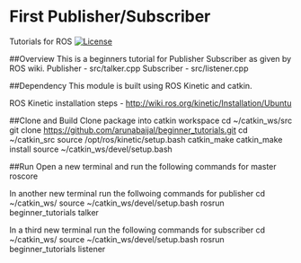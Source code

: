 # First Publisher/Subscriber
Tutorials for ROS
[![License](https://img.shields.io/badge/License-BSD%203--Clause-blue.svg)](https://opensource.org/licenses/BSD-3-Clause)

##Overview
This is a beginners tutorial for Publisher Subscriber as given by ROS wiki.
Publisher - src/talker.cpp
Subscriber - src/listener.cpp

##Dependency
This module is built using ROS Kinetic and catkin.

ROS Kinetic installation steps - http://wiki.ros.org/kinetic/Installation/Ubuntu

##Clone and Build
Clone package into catkin workspace
cd ~/catkin_ws/src
git clone https://github.com/arunabaijal/beginner_tutorials.git
cd ~/catkin_src
source /opt/ros/kinetic/setup.bash
catkin_make
catkin_make install
source ~/catkin_ws/devel/setup.bash

##Run
Open a new terminal and run the following commands for master
roscore

In another new terminal run the follwoing commands for publisher
cd ~/catkin_ws/
source ~/catkin_ws/devel/setup.bash 
rosrun beginner_tutorials talker

In a third new terminal run the following commands for subscriber
cd ~/catkin_ws/
source ~/catkin_ws/devel/setup.bash 
rosrun beginner_tutorials listener
